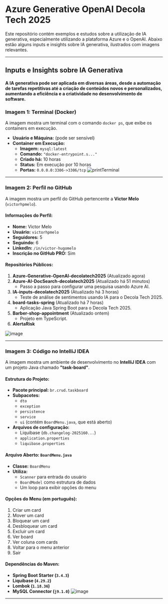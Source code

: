 # Azure Generative OpenAI Decola Tech 2025

Este repositório contém exemplos e estudos sobre a utilização de IA generativa, especialmente utilizando a plataforma Azure e o OpenAI. Abaixo estão alguns inputs e insights sobre IA generativa, ilustrados com imagens relevantes.

---

## Inputs e Insights sobre IA Generativa
#### A IA generativa pode ser aplicada em diversas áreas, desde a automação de tarefas repetitivas até a criação de conteúdos novos e personalizados, aumentando a eficiência e a criatividade no desenvolvimento de software.
### **Imagem 1: Terminal (Docker)**
A imagem mostra um terminal com o comando `docker ps`, que exibe os containers em execução.

- **Usuário e Máquina:** (pode ser sensível)
- **Container em Execução:**
  - **Imagem:** `mysql:latest`
  - **Comando:** `"docker-entrypoint.s..."`
  - **Criado há:** 10 horas
  - **Status:** Em execução por 10 horas
  - **Portas:** `0.0.0.0:3306->3306/tcp`
![printTerminal](https://github.com/user-attachments/assets/eca5270f-84e2-4755-b272-9e6fdc76c9d3)




---

### **Imagem 2: Perfil no GitHub**
A imagem mostra um perfil do GitHub pertencente a **Victor Melo** (`victorhpmelo`).

#### **Informações do Perfil:**
- **Nome:** Victor Melo
- **Usuário:** `victorhpmelo`
- **Seguidores:** 5
- **Seguindo:** 6
- **LinkedIn:** `/in/victor-hugomelo`
- **Inscrição no GitHub PRO:** Sim

#### **Repositórios Públicos:**
1. **Azure-Generative-OpenAI-decolatech2025** (Atualizado agora)
2. **Azure-AI-DocSearch-decolatech2025** (Atualizado há 51 minutos)
   - Passo a passo para configurar uma pesquisa usando Azure AI.
3. **IA-inputs-decolatech2025** (Atualizado há 3 horas)
   - Teste de análise de sentimentos usando IA para o Decola Tech 2025.
4. **board-tasks-spring** (Atualizado há 7 horas)
   - Aplicação Java Spring Boot para o Decola Tech 2025.
5. **Barber-shop-appointment** (Atualizado ontem)
   - Projeto em TypeScript.
6. **AlertaRisk**

![image](https://github.com/user-attachments/assets/02ccecdf-9e4f-40cd-93ee-42eb1a4d939c)


---

### **Imagem 3: Código no IntelliJ IDEA**
A imagem mostra um ambiente de desenvolvimento no **IntelliJ IDEA** com um projeto Java chamado **"task-board"**.

#### **Estrutura do Projeto:**
- **Pacote principal:** `br.crud.taskboard`
- **Subpacotes:**
  - `dto`
  - `exception`
  - `persistence`
  - `service`
  - `ui` (contém `BoardMenu.java`, que está aberto)
- **Arquivos de configuração:**
  - Liquibase (`db.changelog-2025160...`)
  - `application.properties`
  - `liquibase.properties`

#### **Arquivo Aberto: `BoardMenu.java`**
- **Classe:** `BoardMenu`
- **Utiliza:**
  - `Scanner` para entrada do usuário
  - `BoardModel` como estrutura de dados
  - Um loop para exibir opções do menu

#### **Opções do Menu (em português):**
1. Criar um card
2. Mover um card
3. Bloquear um card
4. Desbloquear um card
5. Excluir um card
6. Ver board
7. Ver coluna com cards
8. Voltar para o menu anterior
9. Sair

#### **Dependências do Maven:**
- **Spring Boot Starter (`3.4.3`)**
- **Liquibase (`4.29.2`)**
- **Lombok (`1.18.36`)**
- **MySQL Connector (`j9.1.0`)**
![image](https://github.com/user-attachments/assets/a363e4f8-5b25-4e9a-b06d-c3bbd4d56197)

---



